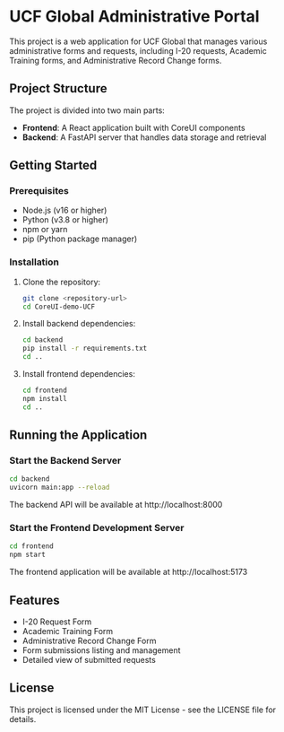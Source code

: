 # UCF Global Administrative Portal

This project is a web application for UCF Global that manages various administrative forms and requests, including I-20 requests, Academic Training forms, and Administrative Record Change forms.

## Project Structure

The project is divided into two main parts:

- **Frontend**: A React application built with CoreUI components
- **Backend**: A FastAPI server that handles data storage and retrieval

## Getting Started

### Prerequisites

- Node.js (v16 or higher)
- Python (v3.8 or higher)
- npm or yarn
- pip (Python package manager)

### Installation

1. Clone the repository:
   ```bash
   git clone <repository-url>
   cd CoreUI-demo-UCF
   ```

2. Install backend dependencies:
   ```bash
   cd backend
   pip install -r requirements.txt
   cd ..
   ```

3. Install frontend dependencies:
   ```bash
   cd frontend
   npm install
   cd ..
   ```

## Running the Application

### Start the Backend Server

```bash
cd backend
uvicorn main:app --reload
```

The backend API will be available at http://localhost:8000

### Start the Frontend Development Server

```bash
cd frontend
npm start
```

The frontend application will be available at http://localhost:5173

## Features

- I-20 Request Form
- Academic Training Form
- Administrative Record Change Form
- Form submissions listing and management
- Detailed view of submitted requests

## License

This project is licensed under the MIT License - see the LICENSE file for details.

